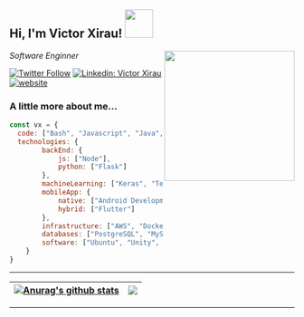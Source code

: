 <h2> Hi, I'm Victor Xirau! <img src="https://media.giphy.com/media/lNEm6IEnVqGnYLXJMt/giphy.gif" width="50"></h2>
<img align='right' src="https://media.giphy.com/media/5eLDrEaRGHegx2FeF2/giphy.gif" width="230">
<p><em>Software Enginner</em></p>

[![Twitter Follow](https://img.shields.io/twitter/follow/VXGamez?label=Follow)](https://twitter.com/VXGamez)
[![Linkedin: Victor Xirau](https://img.shields.io/badge/-victorxirau-blue?style=flat-square&logo=Linkedin&logoColor=white&link=https://www.linkedin.com/in/victor-xirau/)](https://www.linkedin.com/in/victor-xirau/)
[![website](https://img.shields.io/badge/Website-46a2f1.svg?&style=flat-square&logo=Google-Chrome&logoColor=white&link=http://victorxirau.tech/)](http://victorxirau.tech/)


### A little more about me...  

```javascript
const vx = {
  code: ["Bash", "Javascript", "Java", "Python", "Dart", "C", "C++", "C#", "Swift"],
  technologies: {
        backEnd: {
            js: ["Node"],
            python: ["Flask"]
        },
        machineLearning: ["Keras", "TensorFlow", "PyTorch", "Numpy"],
        mobileApp: {
            native: ["Android Development", "IOS Development"],
            hybrid: ["Flutter"]
        },
        infrastructure: ["AWS", "Docker🐳", "Firebase", "Google Cloud"],
        databases: ["PostgreSQL", "MySQL", "Neo4J"],
        software: ["Ubuntu", "Unity", "MatLab"]
    }
}
```

---


| <a href="https://github.com/VXGamez/github-readme-stats"><img align="center" src="https://github-readme-stats.vercel.app/api?username=VXGamez&show_icons=true&title_color=fff&icon_color=79ff97&text_color=9f9f9f&bg_color=151515&include_all_commits=true&theme=buefy&hide_border=true" alt="Anurag's github stats" /></a> | <a href="https://github.com/VXGamez/github-readme-stats"><img align="center" src="https://github-readme-stats.vercel.app/api/top-langs/?username=VXGamez&show_icons=true&title_color=fff&icon_color=79ff97&text_color=9f9f9f&bg_color=151515&layout=compact&hide_border=true)](https://github.com/VXGamez/github-readme-stats" /></a> |
| ------------- | ------------- |

---


